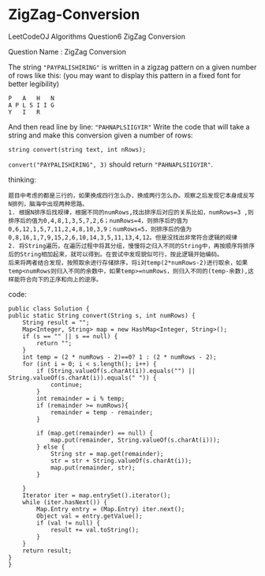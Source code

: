 # ZigZag-Conversion
LeetCodeOJ Algorithms Question6 ZigZag Conversion

Question Name :
ZigZag Conversion

The string `"PAYPALISHIRING"` is written in a zigzag pattern on a given number of rows like this: (you may want to display this pattern in a fixed font for better legibility)

````
P   A   H   N
A P L S I I G
Y   I   R
````
And then read line by line: `"PAHNAPLSIIGYIR"`
Write the code that will take a string and make this conversion given a number of rows:

````
string convert(string text, int nRows);
````
`convert("PAYPALISHIRING", 3)` should return `"PAHNAPLSIIGYIR"`.

thinking:

	题目中考虑的都是三行的，如果换成四行怎么办，换成两行怎么办。观察之后发现它本身成反写N排列，脑海中出现两种思路。
	1. 根据N排序后找规律，根据不同的numRows,找出排序后对应的关系比如，numRows=3 ,则排序后的值为0,4,8,1,3,5,7,2,6；numRows=4，则排序后的值为0,6,12,1,5,7,11,2,4,8,10,3,9；numRows=5，则排序后的值为0,8,16,1,7,9,15,2,6,10,14,3,5,11,13,4,12。但是没找出非常符合逻辑的规律
	2. 将String遍历，在遍历过程中将其分组，慢慢将之归入不同的String中，再按顺序将排序后的String相加起来，就可以得到。在尝试中发现貌似可行，按此逻辑开始编码。
	后来将两者结合发现，按照取余进行存储排序，将i对temp(2*numRows-2)进行取余，如果temp<numRows则归入不同的余数中，如果temp>=numRows，则归入不同的(temp-余数),这样能符合向下的正序和向上的逆序。
	
code:

	public class Solution {
    public static String convert(String s, int numRows) {
        String result = "";
        Map<Integer, String> map = new HashMap<Integer, String>();
        if (s == "" || s == null) {
            return "";
        }
        int temp = (2 * numRows - 2)==0? 1 : (2 * numRows - 2);
        for (int i = 0; i < s.length(); i++) {
            if (String.valueOf(s.charAt(i)).equals("") || String.valueOf(s.charAt(i)).equals(" ")) {
                continue;
            }
            int remainder = i % temp;
            if (remainder >= numRows){
                remainder = temp - remainder;
            }

            if (map.get(remainder) == null) {
                map.put(remainder, String.valueOf(s.charAt(i)));
            } else {
                String str = map.get(remainder);
                str = str + String.valueOf(s.charAt(i));
                map.put(remainder, str);
            }

        }
        Iterator iter = map.entrySet().iterator();
        while (iter.hasNext()) {
            Map.Entry entry = (Map.Entry) iter.next();
            Object val = entry.getValue();
            if (val != null) {
                result += val.toString();
            }
        }
        return result;
    }
	}
